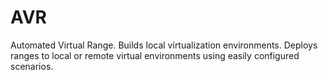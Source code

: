 # AVR
Automated Virtual Range. Builds local virtualization environments. Deploys ranges to local or remote virtual environments using easily configured scenarios.
